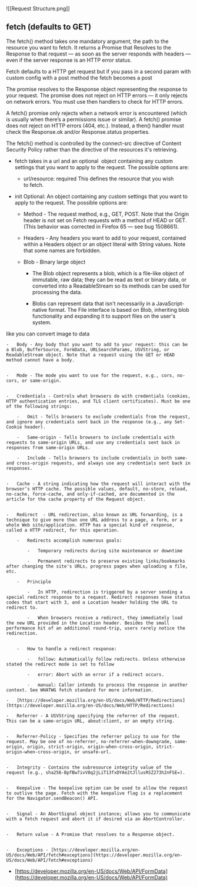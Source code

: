 ![[Request Structure.png]]

## fetch (defaults to GET) 

The fetch() method takes one mandatory argument, the path to the resource you want to fetch. It returns a Promise that Resolves to the Response to that request — as soon as the server responds with headers — even if the server response is an HTTP error status. 

Fetch defaults to a HTTP get request but if you pass in a second param with custom config with a post method the fetch becomes a post 

The promise resolves to the Response object representing the response to your request. The promise does not reject on HTTP errors — it only rejects on network errors. You must use then handlers to check for HTTP errors. 

A fetch() promise only rejects when a network error is encountered (which is usually when there’s a permissions issue or similar). A fetch() promise does not reject on HTTP errors (404, etc.). Instead, a then() handler must check the Response.ok and/or Response.status properties. 

The fetch() method is controlled by the connect-src directive of Content Security Policy rather than the directive of the resources it's retrieving. 

-   fetch takes in a url and an optional  object containing any custom settings that you want to apply to the request. The possible options are: 
    
    -   url/resource: required This defines the resource that you wish to fetch. 
        
-   init Optional: An object containing any custom settings that you want to apply to the request. The possible options are: 
    
    -   Method - The request method, e.g., GET, POST. Note that the Origin header is not set on Fetch requests with a method of HEAD or GET. (This behavior was corrected in Firefox 65 — see bug 1508661). 
        
    
    -   Headers - Any headers you want to add to your request, contained within a Headers object or an object literal with String values. Note that some names are forbidden. 

    - Blob - Binary large object
	    - The Blob object represents a blob, which is a file-like object of immutable, raw data; they can be read as text or binary data, or converted into a ReadableStream so its methods can be used for processing the data.
	
	    - Blobs can represent data that isn't necessarily in a JavaScript-native format. The File interface is based on Blob, inheriting blob functionality and expanding it to support files on the user's system.

like you can convert image to data
    
    -   Body - Any body that you want to add to your request: this can be a Blob, BufferSource, FormData, URLSearchParams, USVString, or ReadableStream object. Note that a request using the GET or HEAD method cannot have a body. 
        
    
    -   Mode - The mode you want to use for the request, e.g., cors, no-cors, or same-origin. 
        
    
    -   Credentials - Controls what browsers do with credentials (cookies, HTTP authentication entries, and TLS client certificates). Must be one of the following strings: 
        
        -   Omit - Tells browsers to exclude credentials from the request, and ignore any credentials sent back in the response (e.g., any Set-Cookie header). 
            
        -   Same-origin - Tells browsers to include credentials with requests to same-origin URLs, and use any credentials sent back in responses from same-origin URLs. 
            
        -   Include - Tells browsers to include credentials in both same- and cross-origin requests, and always use any credentials sent back in responses. 
            
        
    -   Cache - A string indicating how the request will interact with the browser’s HTTP cache. The possible values, default, no-store, reload, no-cache, force-cache, and only-if-cached, are documented in the article for the cache property of the Request object. 
        
    
    -   Redirect  - URL redirection, also known as URL forwarding, is a technique to give more than one URL address to a page, a form, or a whole Web site/application. HTTP has a special kind of response, called a HTTP redirect, for this operation. 
        
        -   Redirects accomplish numerous goals:  
            
            -   Temporary redirects during site maintenance or downtime 
                
            -   Permanent redirects to preserve existing links/bookmarks after changing the site's URLs, progress pages when uploading a file, etc. 
                
        -   Principle 
            
            -   In HTTP, redirection is triggered by a server sending a special redirect response to a request. Redirect responses have status codes that start with 3, and a Location header holding the URL to redirect to. 
                
            -   When browsers receive a redirect, they immediately load the new URL provided in the Location header. Besides the small performance hit of an additional round-trip, users rarely notice the redirection. 
                
            
        -   How to handle a redirect response: 
            
            -   follow: Automatically follow redirects. Unless otherwise stated the redirect mode is set to follow 
                
            -   error: Abort with an error if a redirect occurs. 
                
            -   manual: Caller intends to process the response in another context. See WHATWG fetch standard for more information. 
                
    -   [https://developer.mozilla.org/en-US/docs/Web/HTTP/Redirections](https://developer.mozilla.org/en-US/docs/Web/HTTP/Redirections) 
        
    -   Referrer - A USVString specifying the referrer of the request. This can be a same-origin URL, about:client, or an empty string. 
        
    
    -   Referrer-Policy - Specifies the referrer policy to use for the request. May be one of no-referrer, no-referrer-when-downgrade, same-origin, origin, strict-origin, origin-when-cross-origin, strict-origin-when-cross-origin, or unsafe-url. 
        
    
    -   Integrity - Contains the subresource integrity value of the request (e.g., sha256-BpfBw7ivV8q2jLiT13fxDYAe2tJllusRSZ273h2nFSE=). 
        
    
    -   Keepalive - The keepalive option can be used to allow the request to outlive the page. Fetch with the keepalive flag is a replacement for the Navigator.sendBeacon() API. 
        
    
    -   Signal - An AbortSignal object instance; allows you to communicate with a fetch request and abort it if desired via an AbortController.  
        
    
    -   Return value - A Promise that resolves to a Response object. 
        
    
    -   Exceptions - [https://developer.mozilla.org/en-US/docs/Web/API/fetch#exceptions](https://developer.mozilla.org/en-US/docs/Web/API/fetch#exceptions) 
        
    
-   [https://developer.mozilla.org/en-US/docs/Web/API/FormData](https://developer.mozilla.org/en-US/docs/Web/API/FormData)